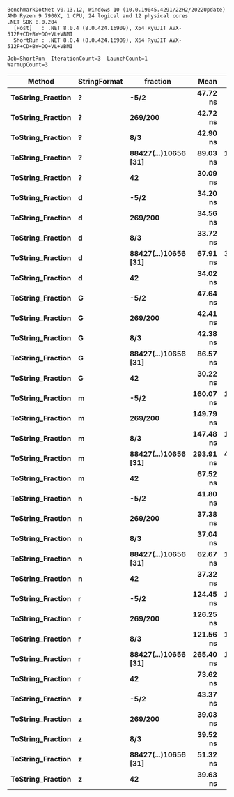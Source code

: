 ```

BenchmarkDotNet v0.13.12, Windows 10 (10.0.19045.4291/22H2/2022Update)
AMD Ryzen 9 7900X, 1 CPU, 24 logical and 12 physical cores
.NET SDK 8.0.204
  [Host]   : .NET 8.0.4 (8.0.424.16909), X64 RyuJIT AVX-512F+CD+BW+DQ+VL+VBMI
  ShortRun : .NET 8.0.4 (8.0.424.16909), X64 RyuJIT AVX-512F+CD+BW+DQ+VL+VBMI

Job=ShortRun  IterationCount=3  LaunchCount=1  
WarmupCount=3  

```
| Method            | StringFormat | fraction             | Mean      | Error     | StdDev   | Gen0   | Allocated |
|------------------ |------------- |--------------------- |----------:|----------:|---------:|-------:|----------:|
| **ToString_Fraction** | **?**            | **-5/2**                 |  **47.72 ns** |  **3.005 ns** | **0.165 ns** | **0.0072** |     **120 B** |
| **ToString_Fraction** | **?**            | **269/200**              |  **42.72 ns** |  **2.771 ns** | **0.152 ns** | **0.0057** |      **96 B** |
| **ToString_Fraction** | **?**            | **8/3**                  |  **42.90 ns** |  **1.627 ns** | **0.089 ns** | **0.0052** |      **88 B** |
| **ToString_Fraction** | **?**            | **88427(...)10656 [31]** |  **89.03 ns** | **10.082 ns** | **0.553 ns** | **0.0277** |     **464 B** |
| **ToString_Fraction** | **?**            | **42**                   |  **30.09 ns** |  **2.148 ns** | **0.118 ns** | **0.0033** |      **56 B** |
| **ToString_Fraction** | **d**            | **-5/2**                 |  **34.20 ns** |  **4.311 ns** | **0.236 ns** | **0.0129** |     **216 B** |
| **ToString_Fraction** | **d**            | **269/200**              |  **34.56 ns** |  **1.489 ns** | **0.082 ns** | **0.0134** |     **224 B** |
| **ToString_Fraction** | **d**            | **8/3**                  |  **33.72 ns** |  **1.778 ns** | **0.097 ns** | **0.0129** |     **216 B** |
| **ToString_Fraction** | **d**            | **88427(...)10656 [31]** |  **67.91 ns** | **30.849 ns** | **1.691 ns** | **0.0243** |     **408 B** |
| **ToString_Fraction** | **d**            | **42**                   |  **34.02 ns** |  **1.290 ns** | **0.071 ns** | **0.0129** |     **216 B** |
| **ToString_Fraction** | **G**            | **-5/2**                 |  **47.64 ns** |  **1.848 ns** | **0.101 ns** | **0.0072** |     **120 B** |
| **ToString_Fraction** | **G**            | **269/200**              |  **42.41 ns** |  **1.526 ns** | **0.084 ns** | **0.0057** |      **96 B** |
| **ToString_Fraction** | **G**            | **8/3**                  |  **42.38 ns** |  **3.245 ns** | **0.178 ns** | **0.0052** |      **88 B** |
| **ToString_Fraction** | **G**            | **88427(...)10656 [31]** |  **86.57 ns** |  **6.125 ns** | **0.336 ns** | **0.0277** |     **464 B** |
| **ToString_Fraction** | **G**            | **42**                   |  **30.22 ns** |  **2.583 ns** | **0.142 ns** | **0.0033** |      **56 B** |
| **ToString_Fraction** | **m**            | **-5/2**                 | **160.07 ns** | **12.484 ns** | **0.684 ns** | **0.0200** |     **336 B** |
| **ToString_Fraction** | **m**            | **269/200**              | **149.79 ns** |  **8.055 ns** | **0.442 ns** | **0.0186** |     **312 B** |
| **ToString_Fraction** | **m**            | **8/3**                  | **147.48 ns** | **12.351 ns** | **0.677 ns** | **0.0172** |     **288 B** |
| **ToString_Fraction** | **m**            | **88427(...)10656 [31]** | **293.91 ns** | **43.337 ns** | **2.375 ns** | **0.0558** |     **936 B** |
| **ToString_Fraction** | **m**            | **42**                   |  **67.52 ns** |  **5.233 ns** | **0.287 ns** | **0.0134** |     **224 B** |
| **ToString_Fraction** | **n**            | **-5/2**                 |  **41.80 ns** |  **7.009 ns** | **0.384 ns** | **0.0153** |     **256 B** |
| **ToString_Fraction** | **n**            | **269/200**              |  **37.38 ns** |  **5.120 ns** | **0.281 ns** | **0.0134** |     **224 B** |
| **ToString_Fraction** | **n**            | **8/3**                  |  **37.04 ns** |  **1.499 ns** | **0.082 ns** | **0.0129** |     **216 B** |
| **ToString_Fraction** | **n**            | **88427(...)10656 [31]** |  **62.67 ns** | **12.781 ns** | **0.701 ns** | **0.0243** |     **408 B** |
| **ToString_Fraction** | **n**            | **42**                   |  **37.32 ns** |  **6.101 ns** | **0.334 ns** | **0.0134** |     **224 B** |
| **ToString_Fraction** | **r**            | **-5/2**                 | **124.45 ns** | **11.968 ns** | **0.656 ns** | **0.0172** |     **288 B** |
| **ToString_Fraction** | **r**            | **269/200**              | **126.25 ns** |  **9.503 ns** | **0.521 ns** | **0.0162** |     **272 B** |
| **ToString_Fraction** | **r**            | **8/3**                  | **121.56 ns** | **18.623 ns** | **1.021 ns** | **0.0153** |     **256 B** |
| **ToString_Fraction** | **r**            | **88427(...)10656 [31]** | **265.40 ns** | **17.543 ns** | **0.962 ns** | **0.0505** |     **848 B** |
| **ToString_Fraction** | **r**            | **42**                   |  **73.62 ns** |  **5.609 ns** | **0.307 ns** | **0.0129** |     **216 B** |
| **ToString_Fraction** | **z**            | **-5/2**                 |  **43.37 ns** |  **2.300 ns** | **0.126 ns** | **0.0153** |     **256 B** |
| **ToString_Fraction** | **z**            | **269/200**              |  **39.03 ns** |  **1.670 ns** | **0.092 ns** | **0.0129** |     **216 B** |
| **ToString_Fraction** | **z**            | **8/3**                  |  **39.52 ns** |  **1.013 ns** | **0.056 ns** | **0.0129** |     **216 B** |
| **ToString_Fraction** | **z**            | **88427(...)10656 [31]** |  **51.32 ns** |  **6.247 ns** | **0.342 ns** | **0.0129** |     **216 B** |
| **ToString_Fraction** | **z**            | **42**                   |  **39.63 ns** |  **3.084 ns** | **0.169 ns** | **0.0134** |     **224 B** |
